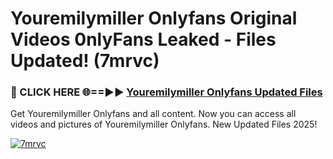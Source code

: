 # Youremilymiller Onlyfans Original Videos 0nlyFans Leaked - Files Updated! (7mrvc)

<h3>🔴 CLICK HERE 🌐==►► <a href="https://tinyurl.com/ms9xzufz" rel="nofollow">Youremilymiller Onlyfans Updated Files</a></h3>

Get Youremilymiller Onlyfans and all content. Now you can access all videos and pictures of Youremilymiller Onlyfans. New Updated Files 2025!

[![7mrvc](https://i.imgur.com/PQ7UWWw.gif)](https://tinyurl.com/ms9xzufz)
